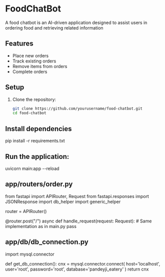 # FoodChatBot
A food chatbot is an AI-driven application designed to assist users in ordering food and retrieving related information


## Features

- Place new orders
- Track existing orders
- Remove items from orders
- Complete orders

## Setup

1. Clone the repository:
   ```sh
   git clone https://github.com/yourusername/food-chatbot.git
   cd food-chatbot

## Install dependencies
pip install -r requirements.txt

## Run the application:
uvicorn main:app --reload

## app/routers/order.py

from fastapi import APIRouter, Request
from fastapi.responses import JSONResponse
import db_helper
import generic_helper

router = APIRouter()

@router.post("/")
async def handle_request(request: Request):
    # Same implementation as in main.py
    pass
## app/db/db_connection.py

import mysql.connector

def get_db_connection():
    cnx = mysql.connector.connect(
        host='localhost',
        user='root',
        password='root',
        database='pandeyji_eatery'
    )
    return cnx


